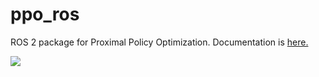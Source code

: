 # ppo_ros

ROS 2 package for Proximal Policy Optimization.
Documentation is [here.](https://team-re-boot.github.io/ppo_ros/)

[![](https://img.youtube.com/vi/cZdMWFHC0Es/0.jpg)](https://www.youtube.com/watch?v=cZdMWFHC0Es)
